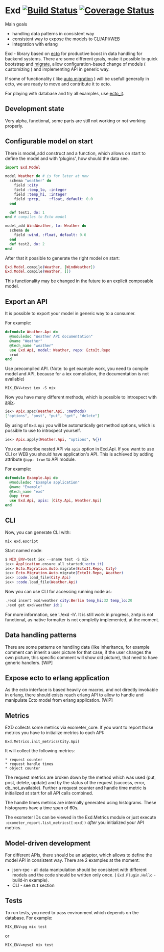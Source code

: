 Exd [![Build Status](https://travis-ci.org/xerions/exd.svg)](https://travis-ci.org/xerions/exd) [![Coverage Status](https://coveralls.io/repos/xerions/exd/badge.svg?branch=master&service=github)](https://coveralls.io/github/xerions/exd?branch=master)
===

Main goals

* handling data patterns in consistent way
* consistent way to expose the models to CLI/API/WEB
* integration with erlang

Exd - library based on [ecto](https://github.com/elixir-lang/ecto) for productive boost in data handling for backend systems. There are some different goals, make it possible to quick bootstrap and [migrate](https://github.com/xerions/ecto_migrate), allow configuration-based change of models ( customizing ) and implementing API in generic way.

If some of functionality ( like [auto migration](https://github.com/xerions/ecto_migrate) ) will be usefull generally in ecto, we are ready to move and contribute it to ecto.

For playing with database and try all examples, use [ecto_it](https://github.com/xerions/ecto_it).

Development state
-----------------

Very alpha, functional, some parts are still not working or not working properly.

Configurable model on start
---------------------------

There is model_add construct and a function, which allows on start to define the model and with 'plugins', how should the data see.

```elixir
import Exd.Model

model Weather do # is for later at now
  schema "weather" do
    field :city
    field :temp_lo, :integer
    field :temp_hi, :integer
    field :prcp,    :float, default: 0.0
  end

  def test1, do: 1
end # compiles to Ecto model

model_add WindWeather, to: Weather do
  schema do
    field :wind, :float, default: 0.0
  end
  def test2, do: 2
end
```

After that it possible to generate the right model on start:

```elixir
Exd.Model.compile(Weather, [WindWeather])
Exd.Model.compile(Weather, [])
```

This functionality may be changed in the future to an explicit composable model.

Export an API
-------------

It is possible to export your model in generic way to a consumer.

For example:

```elixir
defmodule Weather.Api do
  @moduledoc "Weather API documentation"
  @name "Weather"
  @tech_name "weather"
  use Exd.Api, model: Weather, repo: EctoIt.Repo
  crud
end
```

Use precompiled API. (Note: to get example work, you need to compile model and API, because for a iex compilation, the documentation is not available)
```
MIX_ENV=test iex -S mix
```

Now you have many different methods, which is possible to introspect with [apix](https://github.com/liveforeverx/apix).

```elixir
iex> Apix.spec(Weather.Api, :methods)
["options", "post", "put", "get", "delete"]
```

By using of `Exd.Api` you will be automatically get method options, which is possible to use to introspect yourself.

```elixir
iex> Apix.apply(Weather.Api, "options", %{})
```

You can describe nested API via `apis` option in Exd.Api. If you want to use CLI or WEB you should have application's API. This is achieved by adding attribute `@app: true` to API module.

For example:

```elixir
defmodule Example.Api do
  @moduledoc "Example application"
  @name "Example"
  @tech_name "exd"
  @app true
  use Exd.Api, apis: [City.Api, Weather.Api]
end
```

CLI
---

Now, you can generate CLI with:

```
mix exd.escript
```

Start named node:

```elixir
$ MIX_ENV=test iex --sname test -S mix
iex> Application.ensure_all_started(:ecto_it)
iex> Ecto.Migration.Auto.migrate(EctoIt.Repo, City)
iex> Ecto.Migration.Auto.migrate(EctoIt.Repo, Weather)
iex> :code.load_file(City.Api)
iex> :code.load_file(Weather.Api)
```

Now you can use CLI for accessing running node as:

```elixir
./exd insert exd/weather city:Berlin temp_hi:32 temp_lo:20
./exd get exd/weather id:1
```

For more information, see './exd -h'.
It is still work in progress, zmtp is not functional, as native formatter is not completly implemented, at the moment.

Data handling patterns
----------------------

There are some patterns on handling data (like inheritance, for example comment can inherit a user picture for that case, if the user changes the own picture, this specific comment will show old picture), that need to have generic handlers. [WiP]

Expose ecto to erlang application
---------------------------------

As the ecto interface is based heavily on macros, and not directly invokable in erlang, there should exists reach erlang API to allow to handle and manipulate Ecto model from erlang application. [WiP]

Metrics
-------

EXD collects some metrics via exometer_core. If you want to report those metrics you have to initialize metrics to each API:

    Exd.Metrics.init_metrics(City.Api)

It will collect the following metrics:

    * request counter
    * request handle times
    * object counter

The request metrics are broken down by the method which was used (put, post, delete, update)
and by the status of the request (success, error, db_not_available). Further a request counter
and handle time metric is initialized at start for all API calls combined.

The handle times metrics are internally generated using histograms. These histograms have a time span of 60s.

The exometer IDs can be viewed in the Exd.Metrics module or just execute `:exometer_report.list_metrics([:exd])`
_after_ you initialized your API metrics.


Model-driven development
------------------------

For different APIs, there should be an adaptor, which allows to define the model API in consistent way. There are 2 examples at the moment:

* json-rpc - all data manipulation should be consistent with different models and the code should be written only once. ( `Exd.Plugin.Hello` - build-in example).
* CLI - see `CLI` section

Tests
-----

To run tests, you need to pass environment which depends on the database. For example:

```
MIX_ENV=pg mix test
```

or

```
MIX_ENV=mysql mix test
```
